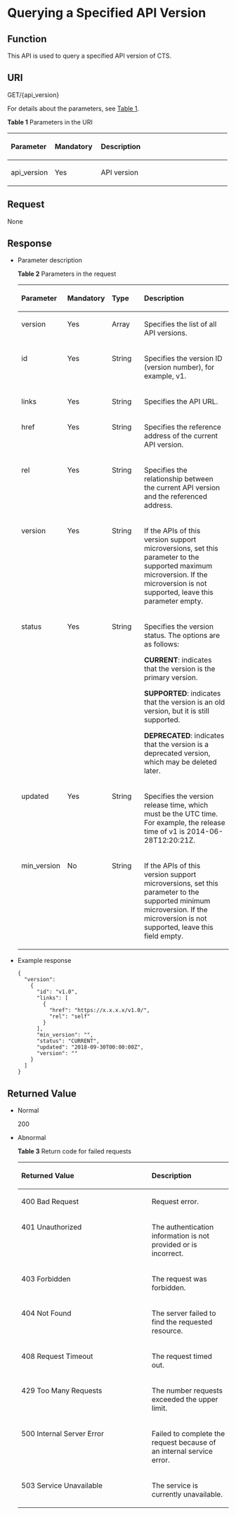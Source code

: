 # Querying a Specified API Version<a name="en-us_topic_0168602243"></a>

## Function<a name="s14614fd2e90249f2a00ff431b58d556b"></a>

This API is used to query a specified API version of CTS.

## URI<a name="s66c905ae94ad4a81896c5e6f0de880ee"></a>

GET/\{api\_version\}

For details about the parameters, see  [Table 1](#t2f4b2999b4784e78845eefcc5eefac90).

**Table  1**  Parameters in the URI

<a name="t2f4b2999b4784e78845eefcc5eefac90"></a>
<table><thead align="left"><tr id="rdc2ba009c5a44fda8c8932cd467426f7"><th class="cellrowborder" valign="top" width="19.99%" id="mcps1.2.4.1.1"><p id="aa0f370895eb54cec85ccb5085c6c6086"><a name="aa0f370895eb54cec85ccb5085c6c6086"></a><a name="aa0f370895eb54cec85ccb5085c6c6086"></a><strong id="b842352706115119"><a name="b842352706115119"></a><a name="b842352706115119"></a>Parameter</strong></p>
</th>
<th class="cellrowborder" valign="top" width="20.93%" id="mcps1.2.4.1.2"><p id="a17bc27d00f7e4f8c8972352347ecde1b"><a name="a17bc27d00f7e4f8c8972352347ecde1b"></a><a name="a17bc27d00f7e4f8c8972352347ecde1b"></a><strong id="b842352706115121"><a name="b842352706115121"></a><a name="b842352706115121"></a>Mandatory</strong></p>
</th>
<th class="cellrowborder" valign="top" width="59.08%" id="mcps1.2.4.1.3"><p id="a438c4c360956438491022a235aa79ade"><a name="a438c4c360956438491022a235aa79ade"></a><a name="a438c4c360956438491022a235aa79ade"></a><strong id="b842352706115259"><a name="b842352706115259"></a><a name="b842352706115259"></a>Description</strong></p>
</th>
</tr>
</thead>
<tbody><tr id="r2a3d66ff4fab47d8a77ab46284cc7f1a"><td class="cellrowborder" valign="top" width="19.99%" headers="mcps1.2.4.1.1 "><p id="ad1fb114c63814589bbb9bb78381a2266"><a name="ad1fb114c63814589bbb9bb78381a2266"></a><a name="ad1fb114c63814589bbb9bb78381a2266"></a>api_version</p>
</td>
<td class="cellrowborder" valign="top" width="20.93%" headers="mcps1.2.4.1.2 "><p id="a3c677c4ed84b4c71b79e725c41d3d554"><a name="a3c677c4ed84b4c71b79e725c41d3d554"></a><a name="a3c677c4ed84b4c71b79e725c41d3d554"></a>Yes</p>
</td>
<td class="cellrowborder" valign="top" width="59.08%" headers="mcps1.2.4.1.3 "><p id="af4bea01a46bd4d22be26f3e25c347a20"><a name="af4bea01a46bd4d22be26f3e25c347a20"></a><a name="af4bea01a46bd4d22be26f3e25c347a20"></a>API version</p>
</td>
</tr>
</tbody>
</table>

## Request<a name="s43e8ae7913c64b42b4089af6a4bb7c0e"></a>

None

## Response<a name="se4d7fb16a4304abba52627518b31ac64"></a>

-   Parameter description

    **Table  2**  Parameters in the request

    <a name="t263122336250459e9ec01ffec56ae110"></a>
    <table><thead align="left"><tr id="rb18c3fefdebb44d4ba0cbad406309d03"><th class="cellrowborder" valign="top" width="20.202020202020204%" id="mcps1.2.5.1.1"><p id="ac99751e3b99743be9b705df8725016d5"><a name="ac99751e3b99743be9b705df8725016d5"></a><a name="ac99751e3b99743be9b705df8725016d5"></a><strong id="b788689952"><a name="b788689952"></a><a name="b788689952"></a>Parameter</strong></p>
    </th>
    <th class="cellrowborder" valign="top" width="17.171717171717173%" id="mcps1.2.5.1.2"><p id="en-us_topic_0133184491_p543845610355"><a name="en-us_topic_0133184491_p543845610355"></a><a name="en-us_topic_0133184491_p543845610355"></a><strong id="b1141385166"><a name="b1141385166"></a><a name="b1141385166"></a>Mandatory</strong></p>
    </th>
    <th class="cellrowborder" valign="top" width="16.161616161616163%" id="mcps1.2.5.1.3"><p id="a5c880227147543d98f2434c60f7732c2"><a name="a5c880227147543d98f2434c60f7732c2"></a><a name="a5c880227147543d98f2434c60f7732c2"></a><strong id="b842352706115123"><a name="b842352706115123"></a><a name="b842352706115123"></a>Type</strong></p>
    </th>
    <th class="cellrowborder" valign="top" width="46.46464646464647%" id="mcps1.2.5.1.4"><p id="en-us_topic_0133184491_p244212561357"><a name="en-us_topic_0133184491_p244212561357"></a><a name="en-us_topic_0133184491_p244212561357"></a><strong id="b1190327049"><a name="b1190327049"></a><a name="b1190327049"></a>Description</strong></p>
    </th>
    </tr>
    </thead>
    <tbody><tr id="r142682925e0b4a48acccff5421424035"><td class="cellrowborder" valign="top" width="20.202020202020204%" headers="mcps1.2.5.1.1 "><p id="abac252cf9780497eb83917cc6b446fda"><a name="abac252cf9780497eb83917cc6b446fda"></a><a name="abac252cf9780497eb83917cc6b446fda"></a>version</p>
    </td>
    <td class="cellrowborder" valign="top" width="17.171717171717173%" headers="mcps1.2.5.1.2 "><p id="ac05f072f2220464c824423f42e236e8f"><a name="ac05f072f2220464c824423f42e236e8f"></a><a name="ac05f072f2220464c824423f42e236e8f"></a>Yes</p>
    </td>
    <td class="cellrowborder" valign="top" width="16.161616161616163%" headers="mcps1.2.5.1.3 "><p id="en-us_topic_0133184491_p444855610353"><a name="en-us_topic_0133184491_p444855610353"></a><a name="en-us_topic_0133184491_p444855610353"></a>Array</p>
    </td>
    <td class="cellrowborder" valign="top" width="46.46464646464647%" headers="mcps1.2.5.1.4 "><p id="en-us_topic_0133184491_p344911569354"><a name="en-us_topic_0133184491_p344911569354"></a><a name="en-us_topic_0133184491_p344911569354"></a>Specifies the list of all API versions.</p>
    </td>
    </tr>
    <tr id="r87b91e0d72cf434f898712c3c88b7f8b"><td class="cellrowborder" valign="top" width="20.202020202020204%" headers="mcps1.2.5.1.1 "><p id="aadd66af882714d0dba06a22bef915b13"><a name="aadd66af882714d0dba06a22bef915b13"></a><a name="aadd66af882714d0dba06a22bef915b13"></a>id</p>
    </td>
    <td class="cellrowborder" valign="top" width="17.171717171717173%" headers="mcps1.2.5.1.2 "><p id="a98b7dbe2700f4935ac19ec62f5305df9"><a name="a98b7dbe2700f4935ac19ec62f5305df9"></a><a name="a98b7dbe2700f4935ac19ec62f5305df9"></a>Yes</p>
    </td>
    <td class="cellrowborder" valign="top" width="16.161616161616163%" headers="mcps1.2.5.1.3 "><p id="a94f103f4c79f4bf78e57c7a5c2b53775"><a name="a94f103f4c79f4bf78e57c7a5c2b53775"></a><a name="a94f103f4c79f4bf78e57c7a5c2b53775"></a>String</p>
    </td>
    <td class="cellrowborder" valign="top" width="46.46464646464647%" headers="mcps1.2.5.1.4 "><p id="en-us_topic_0133184491_p045585620357"><a name="en-us_topic_0133184491_p045585620357"></a><a name="en-us_topic_0133184491_p045585620357"></a>Specifies the version ID (version number), for example, v1.</p>
    </td>
    </tr>
    <tr id="r276c1d13c0bb4876aa41721ff95c41f6"><td class="cellrowborder" valign="top" width="20.202020202020204%" headers="mcps1.2.5.1.1 "><p id="a3aabde5277a54ddb98233f76d86d7171"><a name="a3aabde5277a54ddb98233f76d86d7171"></a><a name="a3aabde5277a54ddb98233f76d86d7171"></a>links</p>
    </td>
    <td class="cellrowborder" valign="top" width="17.171717171717173%" headers="mcps1.2.5.1.2 "><p id="add8b9996eee3446f87d74dbd29946b1b"><a name="add8b9996eee3446f87d74dbd29946b1b"></a><a name="add8b9996eee3446f87d74dbd29946b1b"></a>Yes</p>
    </td>
    <td class="cellrowborder" valign="top" width="16.161616161616163%" headers="mcps1.2.5.1.3 "><p id="en-us_topic_0133184491_p346325618353"><a name="en-us_topic_0133184491_p346325618353"></a><a name="en-us_topic_0133184491_p346325618353"></a>String</p>
    </td>
    <td class="cellrowborder" valign="top" width="46.46464646464647%" headers="mcps1.2.5.1.4 "><p id="en-us_topic_0133184491_p746525619351"><a name="en-us_topic_0133184491_p746525619351"></a><a name="en-us_topic_0133184491_p746525619351"></a>Specifies the API URL.</p>
    </td>
    </tr>
    <tr id="row131913551711"><td class="cellrowborder" valign="top" width="20.202020202020204%" headers="mcps1.2.5.1.1 "><p id="p16283354130"><a name="p16283354130"></a><a name="p16283354130"></a>href</p>
    </td>
    <td class="cellrowborder" valign="top" width="17.171717171717173%" headers="mcps1.2.5.1.2 "><p id="p139117297139"><a name="p139117297139"></a><a name="p139117297139"></a>Yes</p>
    </td>
    <td class="cellrowborder" valign="top" width="16.161616161616163%" headers="mcps1.2.5.1.3 "><p id="p13242332181317"><a name="p13242332181317"></a><a name="p13242332181317"></a>String</p>
    </td>
    <td class="cellrowborder" valign="top" width="46.46464646464647%" headers="mcps1.2.5.1.4 "><p id="p2269104581219"><a name="p2269104581219"></a><a name="p2269104581219"></a>Specifies the reference address of the current API version.</p>
    </td>
    </tr>
    <tr id="row5612123213170"><td class="cellrowborder" valign="top" width="20.202020202020204%" headers="mcps1.2.5.1.1 "><p id="p2139956101218"><a name="p2139956101218"></a><a name="p2139956101218"></a>rel</p>
    </td>
    <td class="cellrowborder" valign="top" width="17.171717171717173%" headers="mcps1.2.5.1.2 "><p id="p1994102917139"><a name="p1994102917139"></a><a name="p1994102917139"></a>Yes</p>
    </td>
    <td class="cellrowborder" valign="top" width="16.161616161616163%" headers="mcps1.2.5.1.3 "><p id="p824653211138"><a name="p824653211138"></a><a name="p824653211138"></a>String</p>
    </td>
    <td class="cellrowborder" valign="top" width="46.46464646464647%" headers="mcps1.2.5.1.4 "><p id="p513917563125"><a name="p513917563125"></a><a name="p513917563125"></a>Specifies the relationship between the current API version and the referenced address.</p>
    </td>
    </tr>
    <tr id="r9ce51fe931a144c3869af318434886cb"><td class="cellrowborder" valign="top" width="20.202020202020204%" headers="mcps1.2.5.1.1 "><p id="ae33082d4b436400e9879d0c779929a41"><a name="ae33082d4b436400e9879d0c779929a41"></a><a name="ae33082d4b436400e9879d0c779929a41"></a>version</p>
    </td>
    <td class="cellrowborder" valign="top" width="17.171717171717173%" headers="mcps1.2.5.1.2 "><p id="en-us_topic_0133184491_p164706561359"><a name="en-us_topic_0133184491_p164706561359"></a><a name="en-us_topic_0133184491_p164706561359"></a>Yes</p>
    </td>
    <td class="cellrowborder" valign="top" width="16.161616161616163%" headers="mcps1.2.5.1.3 "><p id="ace33aa601e144b0c9fea118df489ca46"><a name="ace33aa601e144b0c9fea118df489ca46"></a><a name="ace33aa601e144b0c9fea118df489ca46"></a>String</p>
    </td>
    <td class="cellrowborder" valign="top" width="46.46464646464647%" headers="mcps1.2.5.1.4 "><p id="acbefcc854668470fad0139c50833333c"><a name="acbefcc854668470fad0139c50833333c"></a><a name="acbefcc854668470fad0139c50833333c"></a>If the APIs of this version support microversions, set this parameter to the supported maximum microversion. If the microversion is not supported, leave this parameter empty.</p>
    </td>
    </tr>
    <tr id="r47aefcb639c34c5b9424cbc20e3636bb"><td class="cellrowborder" valign="top" width="20.202020202020204%" headers="mcps1.2.5.1.1 "><p id="en-us_topic_0133184491_p647516561358"><a name="en-us_topic_0133184491_p647516561358"></a><a name="en-us_topic_0133184491_p647516561358"></a>status</p>
    </td>
    <td class="cellrowborder" valign="top" width="17.171717171717173%" headers="mcps1.2.5.1.2 "><p id="en-us_topic_0133184491_p447812565352"><a name="en-us_topic_0133184491_p447812565352"></a><a name="en-us_topic_0133184491_p447812565352"></a>Yes</p>
    </td>
    <td class="cellrowborder" valign="top" width="16.161616161616163%" headers="mcps1.2.5.1.3 "><p id="a85867596c81c4645aaabd08e5b81165b"><a name="a85867596c81c4645aaabd08e5b81165b"></a><a name="a85867596c81c4645aaabd08e5b81165b"></a>String</p>
    </td>
    <td class="cellrowborder" valign="top" width="46.46464646464647%" headers="mcps1.2.5.1.4 "><p id="ac8a6589500da484fbcc14e244f496afe"><a name="ac8a6589500da484fbcc14e244f496afe"></a><a name="ac8a6589500da484fbcc14e244f496afe"></a>Specifies the version status. The options are as follows:</p>
    <p id="a6889c7d117df43bda353644adfe505ea"><a name="a6889c7d117df43bda353644adfe505ea"></a><a name="a6889c7d117df43bda353644adfe505ea"></a><strong id="b842352706192132"><a name="b842352706192132"></a><a name="b842352706192132"></a>CURRENT</strong>: indicates that the version is the primary version.</p>
    <p id="ab3a64fa2cb3b41b797e6122d0700d75d"><a name="ab3a64fa2cb3b41b797e6122d0700d75d"></a><a name="ab3a64fa2cb3b41b797e6122d0700d75d"></a><strong id="b842352706192150"><a name="b842352706192150"></a><a name="b842352706192150"></a>SUPPORTED</strong>: indicates that the version is an old version, but it is still supported.</p>
    <p id="af29a315255534a48aaf87dcd0118c9d8"><a name="af29a315255534a48aaf87dcd0118c9d8"></a><a name="af29a315255534a48aaf87dcd0118c9d8"></a><strong id="b84235270619220"><a name="b84235270619220"></a><a name="b84235270619220"></a>DEPRECATED</strong>: indicates that the version is a deprecated version, which may be deleted later.</p>
    </td>
    </tr>
    <tr id="ra0ae61f2decc4559aec48172eb70b51d"><td class="cellrowborder" valign="top" width="20.202020202020204%" headers="mcps1.2.5.1.1 "><p id="ae2d4298c05de4adfa2a5b41005171a5d"><a name="ae2d4298c05de4adfa2a5b41005171a5d"></a><a name="ae2d4298c05de4adfa2a5b41005171a5d"></a>updated</p>
    </td>
    <td class="cellrowborder" valign="top" width="17.171717171717173%" headers="mcps1.2.5.1.2 "><p id="a9dd320bf902847be9254421018a06a42"><a name="a9dd320bf902847be9254421018a06a42"></a><a name="a9dd320bf902847be9254421018a06a42"></a>Yes</p>
    </td>
    <td class="cellrowborder" valign="top" width="16.161616161616163%" headers="mcps1.2.5.1.3 "><p id="a985e8249324e4106be76df87f1e2e820"><a name="a985e8249324e4106be76df87f1e2e820"></a><a name="a985e8249324e4106be76df87f1e2e820"></a>String</p>
    </td>
    <td class="cellrowborder" valign="top" width="46.46464646464647%" headers="mcps1.2.5.1.4 "><p id="ab4745035d4014c3884e734939219603f"><a name="ab4745035d4014c3884e734939219603f"></a><a name="ab4745035d4014c3884e734939219603f"></a>Specifies the version release time, which must be the UTC time. For example, the release time of v1 is 2014-06-28T12:20:21Z.</p>
    </td>
    </tr>
    <tr id="r7e2fbeb893894eca92c1a1a920c9ad22"><td class="cellrowborder" valign="top" width="20.202020202020204%" headers="mcps1.2.5.1.1 "><p id="ab5633a85365847acb6bdaabed082c8c8"><a name="ab5633a85365847acb6bdaabed082c8c8"></a><a name="ab5633a85365847acb6bdaabed082c8c8"></a>min_version</p>
    </td>
    <td class="cellrowborder" valign="top" width="17.171717171717173%" headers="mcps1.2.5.1.2 "><p id="en-us_topic_0133184491_p14966566355"><a name="en-us_topic_0133184491_p14966566355"></a><a name="en-us_topic_0133184491_p14966566355"></a>No</p>
    </td>
    <td class="cellrowborder" valign="top" width="16.161616161616163%" headers="mcps1.2.5.1.3 "><p id="a7b50d389e8e2421fbcf50cded08baf59"><a name="a7b50d389e8e2421fbcf50cded08baf59"></a><a name="a7b50d389e8e2421fbcf50cded08baf59"></a>String</p>
    </td>
    <td class="cellrowborder" valign="top" width="46.46464646464647%" headers="mcps1.2.5.1.4 "><p id="en-us_topic_0133184491_p205014565351"><a name="en-us_topic_0133184491_p205014565351"></a><a name="en-us_topic_0133184491_p205014565351"></a>If the APIs of this version support microversions, set this parameter to the supported minimum microversion. If the microversion is not supported, leave this field empty.</p>
    </td>
    </tr>
    </tbody>
    </table>

-   Example response

    ```
    {
      "version": 
        {
          "id": "v1.0",
          "links": [
            {
              "href": "https://x.x.x.x/v1.0/",
              "rel": "self"
            }
          ],
          "min_version": "",
          "status": "CURRENT",
          "updated": "2018-09-30T00:00:00Z",
          "version": ""
        }
      ]
    }
    ```


## Returned Value<a name="s4d3f9f864ef240d5aede6b6c784671b8"></a>

-   Normal

    200

-   Abnormal

    **Table  3**  Return code for failed requests

    <a name="en-us_topic_0133184491_table46793998"></a>
    <table><thead align="left"><tr id="en-us_topic_0133184491_row65573909"><th class="cellrowborder" valign="top" width="61.839999999999996%" id="mcps1.2.3.1.1"><p id="en-us_topic_0133184491_p9886408"><a name="en-us_topic_0133184491_p9886408"></a><a name="en-us_topic_0133184491_p9886408"></a><strong id="b842352706112115"><a name="b842352706112115"></a><a name="b842352706112115"></a>Returned Value</strong></p>
    </th>
    <th class="cellrowborder" valign="top" width="38.16%" id="mcps1.2.3.1.2"><p id="en-us_topic_0133184491_p62601592"><a name="en-us_topic_0133184491_p62601592"></a><a name="en-us_topic_0133184491_p62601592"></a><strong id="b1125561795"><a name="b1125561795"></a><a name="b1125561795"></a>Description</strong></p>
    </th>
    </tr>
    </thead>
    <tbody><tr id="en-us_topic_0133184491_row37564172"><td class="cellrowborder" valign="top" width="61.839999999999996%" headers="mcps1.2.3.1.1 "><p id="en-us_topic_0133184491_p22799085"><a name="en-us_topic_0133184491_p22799085"></a><a name="en-us_topic_0133184491_p22799085"></a>400 Bad Request</p>
    </td>
    <td class="cellrowborder" valign="top" width="38.16%" headers="mcps1.2.3.1.2 "><p id="en-us_topic_0133184491_p44643603"><a name="en-us_topic_0133184491_p44643603"></a><a name="en-us_topic_0133184491_p44643603"></a>Request error.</p>
    </td>
    </tr>
    <tr id="en-us_topic_0133184491_row66248115"><td class="cellrowborder" valign="top" width="61.839999999999996%" headers="mcps1.2.3.1.1 "><p id="en-us_topic_0133184491_p64497130"><a name="en-us_topic_0133184491_p64497130"></a><a name="en-us_topic_0133184491_p64497130"></a>401 Unauthorized</p>
    </td>
    <td class="cellrowborder" valign="top" width="38.16%" headers="mcps1.2.3.1.2 "><p id="en-us_topic_0133184491_p42202994"><a name="en-us_topic_0133184491_p42202994"></a><a name="en-us_topic_0133184491_p42202994"></a>The authentication information is not provided or is incorrect.</p>
    </td>
    </tr>
    <tr id="en-us_topic_0133184491_row44282627"><td class="cellrowborder" valign="top" width="61.839999999999996%" headers="mcps1.2.3.1.1 "><p id="en-us_topic_0133184491_p30123063"><a name="en-us_topic_0133184491_p30123063"></a><a name="en-us_topic_0133184491_p30123063"></a>403 Forbidden</p>
    </td>
    <td class="cellrowborder" valign="top" width="38.16%" headers="mcps1.2.3.1.2 "><p id="en-us_topic_0133184491_p15114764"><a name="en-us_topic_0133184491_p15114764"></a><a name="en-us_topic_0133184491_p15114764"></a>The request was forbidden.</p>
    </td>
    </tr>
    <tr id="row1385894717145"><td class="cellrowborder" valign="top" width="61.839999999999996%" headers="mcps1.2.3.1.1 "><p id="p6738773164846"><a name="p6738773164846"></a><a name="p6738773164846"></a>404 Not Found</p>
    </td>
    <td class="cellrowborder" valign="top" width="38.16%" headers="mcps1.2.3.1.2 "><p id="p8969753164846"><a name="p8969753164846"></a><a name="p8969753164846"></a>The server failed to find the requested resource.</p>
    </td>
    </tr>
    <tr id="en-us_topic_0133184491_row1815156"><td class="cellrowborder" valign="top" width="61.839999999999996%" headers="mcps1.2.3.1.1 "><p id="en-us_topic_0133184491_p12809933"><a name="en-us_topic_0133184491_p12809933"></a><a name="en-us_topic_0133184491_p12809933"></a>408 Request Timeout</p>
    </td>
    <td class="cellrowborder" valign="top" width="38.16%" headers="mcps1.2.3.1.2 "><p id="en-us_topic_0133184491_p10309404"><a name="en-us_topic_0133184491_p10309404"></a><a name="en-us_topic_0133184491_p10309404"></a>The request timed out.</p>
    </td>
    </tr>
    <tr id="en-us_topic_0133184491_row25675773"><td class="cellrowborder" valign="top" width="61.839999999999996%" headers="mcps1.2.3.1.1 "><p id="en-us_topic_0133184491_p66471715"><a name="en-us_topic_0133184491_p66471715"></a><a name="en-us_topic_0133184491_p66471715"></a>429 Too Many Requests</p>
    </td>
    <td class="cellrowborder" valign="top" width="38.16%" headers="mcps1.2.3.1.2 "><p id="en-us_topic_0133184491_p5281111"><a name="en-us_topic_0133184491_p5281111"></a><a name="en-us_topic_0133184491_p5281111"></a>The number requests exceeded the upper limit.</p>
    </td>
    </tr>
    <tr id="en-us_topic_0133184491_row47530006"><td class="cellrowborder" valign="top" width="61.839999999999996%" headers="mcps1.2.3.1.1 "><p id="en-us_topic_0133184491_p24725298"><a name="en-us_topic_0133184491_p24725298"></a><a name="en-us_topic_0133184491_p24725298"></a>500 Internal Server Error</p>
    </td>
    <td class="cellrowborder" valign="top" width="38.16%" headers="mcps1.2.3.1.2 "><p id="en-us_topic_0133184491_p39567352"><a name="en-us_topic_0133184491_p39567352"></a><a name="en-us_topic_0133184491_p39567352"></a>Failed to complete the request because of an internal service error.</p>
    </td>
    </tr>
    <tr id="en-us_topic_0133184491_row20561848"><td class="cellrowborder" valign="top" width="61.839999999999996%" headers="mcps1.2.3.1.1 "><p id="en-us_topic_0133184491_p54897010"><a name="en-us_topic_0133184491_p54897010"></a><a name="en-us_topic_0133184491_p54897010"></a>503 Service Unavailable</p>
    </td>
    <td class="cellrowborder" valign="top" width="38.16%" headers="mcps1.2.3.1.2 "><p id="a30ba56fc3d6d4269ab9eed7e32e91d0e"><a name="a30ba56fc3d6d4269ab9eed7e32e91d0e"></a><a name="a30ba56fc3d6d4269ab9eed7e32e91d0e"></a>The service is currently unavailable.</p>
    </td>
    </tr>
    </tbody>
    </table>


